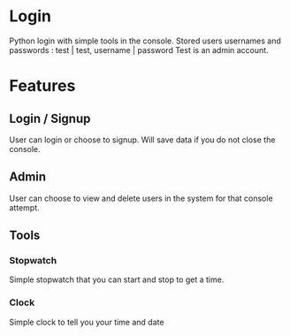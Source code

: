 # Login
Python login with simple tools in the console.
Stored users usernames and passwords : test | test, username | password 
Test is an admin account. 

# Features
## Login / Signup
User can login or choose to signup. Will save data if you do not close the console. 
## Admin 
User can choose to view and delete users in the system for that console attempt.
## Tools 
### Stopwatch 
Simple stopwatch that you can start and stop to get a time. 
### Clock 
Simple clock to tell you your time and date
